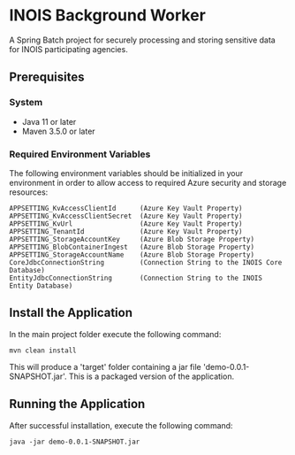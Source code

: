 # INOIS Background Worker

A Spring Batch project for securely processing and storing sensitive data for INOIS participating agencies. 

## Prerequisites
### System
- Java 11 or later
- Maven 3.5.0 or later

### Required Environment Variables
The following environment variables should be initialized in your environment in order to allow access to required
Azure security and storage resources:
```
APPSETTING_KvAccessClientId      (Azure Key Vault Property)
APPSETTING_KvAccessClientSecret  (Azure Key Vault Property)
APPSETTING_KvUrl                 (Azure Key Vault Property)
APPSETTING_TenantId              (Azure Key Vault Property)
APPSETTING_StorageAccountKey     (Azure Blob Storage Property)
APPSETTING_BlobContainerIngest   (Azure Blob Storage Property)
APPSETTING_StorageAccountName    (Azure Blob Storage Property)
CoreJdbcConnectionString         (Connection String to the INOIS Core Database)
EntityJdbcConnectionString       (Connection String to the INOIS Entity Database)
```

## Install the Application
In the main project folder execute the following command:
```
mvn clean install
```
This will produce a 'target' folder containing a jar file 'demo-0.0.1-SNAPSHOT.jar'.  This is a packaged version of the 
application.

## Running the Application
After successful installation, execute the following command:
```
java -jar demo-0.0.1-SNAPSHOT.jar
```
